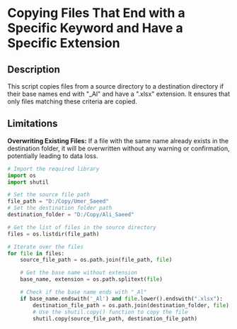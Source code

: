 # Copying Files That End with a Specific Keyword and Have a Specific Extension

## Description

This script copies files from a source directory to a destination directory if their base names end with "_Al" and have a ".xlsx" extension. It ensures that only files matching these criteria are copied.

## Limitations

**Overwriting Existing Files:** If a file with the same name already exists in the destination folder, it will be overwritten without any warning or confirmation, potentially leading to data loss.


```python
# Import the required library
import os
import shutil

# Set the source file path
file_path = "D:/Copy/Umer_Saeed"
# Set the destination folder path
destination_folder = "D:/Copy/Ali_Saeed"

# Get the list of files in the source directory
files = os.listdir(file_path)

# Iterate over the files
for file in files:
    source_file_path = os.path.join(file_path, file)

    # Get the base name without extension
    base_name, extension = os.path.splitext(file)

    # Check if the base name ends with "_Al"
    if base_name.endswith('_Al') and file.lower().endswith(".xlsx"):
        destination_file_path = os.path.join(destination_folder, file)
        # Use the shutil.copy() function to copy the file
        shutil.copy(source_file_path, destination_file_path)
```
